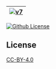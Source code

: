 | [![v7](https://setetres.s3.amazonaws.com/setetres.st/img/share-v7.png?v=2&raw=true)](http://v7.setetres.st) |
| ----------------------------------------------------------------------------------------------------------- |

[![Github License](https://img.shields.io/github/license/setetres/v7.svg)](https://github.com/setetres/v7/blob/master/LICENSE)

License
-------

[CC-BY-4.0]

[http://v7.setetres.st]: http://v7.setetres.st
[CC-BY-4.0]: http://creativecommons.org/licenses/by/4.0
